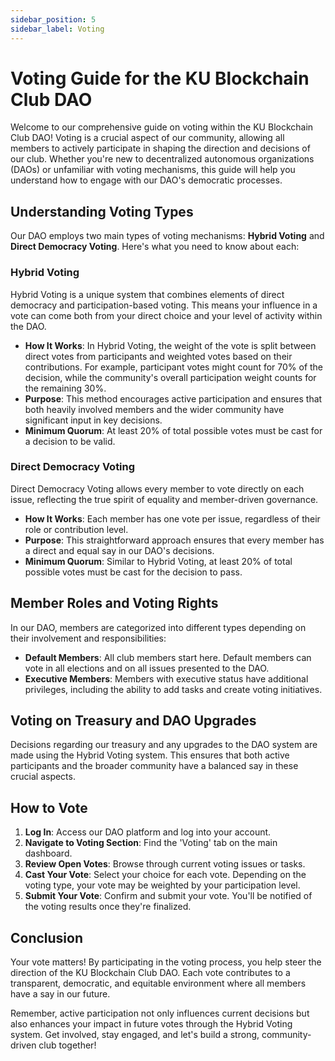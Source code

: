 ```yaml
---
sidebar_position: 5
sidebar_label: Voting
---
```


# Voting Guide for the KU Blockchain Club DAO

Welcome to our comprehensive guide on voting within the KU Blockchain Club DAO! Voting is a crucial aspect of our community, allowing all members to actively participate in shaping the direction and decisions of our club. Whether you're new to decentralized autonomous organizations (DAOs) or unfamiliar with voting mechanisms, this guide will help you understand how to engage with our DAO's democratic processes.

## Understanding Voting Types

Our DAO employs two main types of voting mechanisms: **Hybrid Voting** and **Direct Democracy Voting**. Here's what you need to know about each:

### Hybrid Voting

Hybrid Voting is a unique system that combines elements of direct democracy and participation-based voting. This means your influence in a vote can come both from your direct choice and your level of activity within the DAO.

- **How It Works**: In Hybrid Voting, the weight of the vote is split between direct votes from participants and weighted votes based on their contributions. For example, participant votes might count for 70% of the decision, while the community's overall participation weight counts for the remaining 30%.
- **Purpose**: This method encourages active participation and ensures that both heavily involved members and the wider community have significant input in key decisions.
- **Minimum Quorum**: At least 20% of total possible votes must be cast for a decision to be valid.

### Direct Democracy Voting

Direct Democracy Voting allows every member to vote directly on each issue, reflecting the true spirit of equality and member-driven governance.

- **How It Works**: Each member has one vote per issue, regardless of their role or contribution level.
- **Purpose**: This straightforward approach ensures that every member has a direct and equal say in our DAO's decisions.
- **Minimum Quorum**: Similar to Hybrid Voting, at least 20% of total possible votes must be cast for the decision to pass.

## Member Roles and Voting Rights

In our DAO, members are categorized into different types depending on their involvement and responsibilities:

- **Default Members**: All club members start here. Default members can vote in all elections and on all issues presented to the DAO.
- **Executive Members**: Members with executive status have additional privileges, including the ability to add tasks and create voting initiatives.

## Voting on Treasury and DAO Upgrades

Decisions regarding our treasury and any upgrades to the DAO system are made using the Hybrid Voting system. This ensures that both active participants and the broader community have a balanced say in these crucial aspects.

## How to Vote

1. **Log In**: Access our DAO platform and log into your account.
2. **Navigate to Voting Section**: Find the 'Voting' tab on the main dashboard.
3. **Review Open Votes**: Browse through current voting issues or tasks.
4. **Cast Your Vote**: Select your choice for each vote. Depending on the voting type, your vote may be weighted by your participation level.
5. **Submit Your Vote**: Confirm and submit your vote. You'll be notified of the voting results once they're finalized.

## Conclusion

Your vote matters! By participating in the voting process, you help steer the direction of the KU Blockchain Club DAO. Each vote contributes to a transparent, democratic, and equitable environment where all members have a say in our future.

Remember, active participation not only influences current decisions but also enhances your impact in future votes through the Hybrid Voting system. Get involved, stay engaged, and let's build a strong, community-driven club together!
